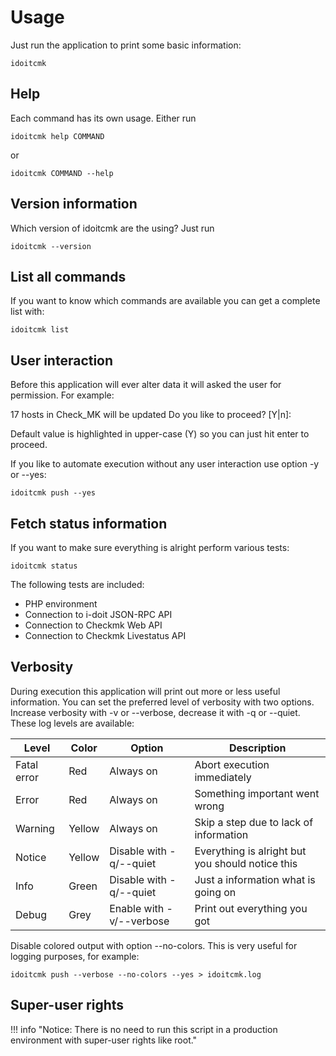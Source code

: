# Usage

Just run the application to print some basic information:

```shell
idoitcmk
```

## Help

Each command has its own usage. Either run

```shell
idoitcmk help COMMAND
```

or

```shell
idoitcmk COMMAND --help
```

## Version information

Which version of idoitcmk are the using? Just run

```shell
idoitcmk --version
```

## List all commands

If you want to know which commands are available you can get a complete list with:

```shell
idoitcmk list
```

## User interaction

Before this application will ever alter data it will asked the user for permission. For example:

17 hosts in Check_MK will be updated
Do you like to proceed? [Y|n]:

Default value is highlighted in upper-case (Y) so you can just hit enter to proceed.

If you like to automate execution without any user interaction use option -y or --yes:

```shell
idoitcmk push --yes
```

## Fetch status information

If you want to make sure everything is alright perform various tests:

```shell
idoitcmk status
```

The following tests are included:

*   PHP environment
*   Connection to i-doit JSON-RPC API
*   Connection to Checkmk Web API
*   Connection to Checkmk Livestatus API

## Verbosity

During execution this application will print out more or less useful information. You can set the preferred level of verbosity with two options. Increase verbosity with -v or --verbose, decrease it with -q or --quiet. These log levels are available:

| Level       | Color  | Option                   | Description                                      |
| ----------- | ------ | ------------------------ | ------------------------------------------------ |
| Fatal error | Red    | Always on                | Abort execution immediately                      |
| Error       | Red    | Always on                | Something important went wrong                   |
| Warning     | Yellow | Always on                | Skip a step due to lack of information           |
| Notice      | Yellow | Disable with -q/--quiet  | Everything is alright but you should notice this |
| Info        | Green  | Disable with -q/--quiet  | Just a information what is going on              |
| Debug       | Grey   | Enable with -v/--verbose | Print out everything you got                     |

Disable colored output with option --no-colors. This is very useful for logging purposes, for example:

```shell
idoitcmk push --verbose --no-colors --yes > idoitcmk.log
```

## Super-user rights

!!! info "Notice: There is no need to run this script in a production environment with super-user rights like root."
